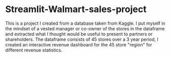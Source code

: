 # Streamlit-Walmart-sales-project
This is a project I created from a database taken from Kaggle.
I put myself in the mindset of a vested manager or co-owner of the stores in the dataframe and extracted what I thought would be useful to present to partners or shareholders.
The dataframe consists of 45 stores over a 3 year period, I created an interactive revenue dashboard for the 45 store "region" for different revenue statistics.

